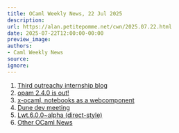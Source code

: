 ```yaml
---
title: OCaml Weekly News, 22 Jul 2025
description:
url: https://alan.petitepomme.net/cwn/2025.07.22.html
date: 2025-07-22T12:00:00-00:00
preview_image:
authors:
- Caml Weekly News
source:
ignore:
---
```


<ol><li><a href="https://alan.petitepomme.net/cwn/2025.07.22.html#1">Third outreachy internship blog</a></li><li><a href="https://alan.petitepomme.net/cwn/2025.07.22.html#2">opam 2.4.0 is out!</a></li><li><a href="https://alan.petitepomme.net/cwn/2025.07.22.html#3">x-ocaml, notebooks as a webcomponent</a></li><li><a href="https://alan.petitepomme.net/cwn/2025.07.22.html#4">Dune dev meeting</a></li><li><a href="https://alan.petitepomme.net/cwn/2025.07.22.html#5">Lwt.6.0.0~alpha (direct-style)</a></li><li><a href="https://alan.petitepomme.net/cwn/2025.07.22.html#6">Other OCaml News</a></li></ol>
